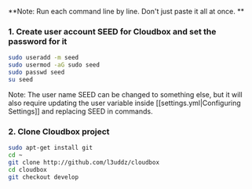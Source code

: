 **Note: Run each command line by line. Don't just paste it all at once. **

###  1. Create user account SEED for Cloudbox and set the password for it ### 
```bash
sudo useradd -m seed
sudo usermod -aG sudo seed
sudo passwd seed
su seed
```

Note: The user name SEED can be changed to something else, but it will also require updating the user variable inside [[settings.yml|Configuring Settings]] and replacing SEED in commands.


### 2. Clone Cloudbox project ### 

```bash
sudo apt-get install git
cd ~
git clone http://github.com/l3uddz/cloudbox
cd cloudbox
git checkout develop
```